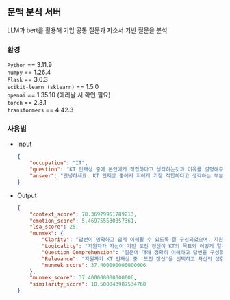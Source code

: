 ## 문맥 분석 서버
LLM과 bert를 활용해 기업 공통 질문과 자소서 기반 질문을 분석

### 환경
`Python` == 3.11.9    
`numpy` == 1.26.4   
`Flask` == 3.0.3   
`scikit-learn (sklearn)` == 1.5.0   
`openai` == 1.35.10 (에러날 시 확인 필요)   
`torch` == 2.3.1   
`transformers` == 4.42.3   

### 사용법

- Input
    ```Json
    {
        "occupation": "IT",
        "question": "KT 인재상 중에 본인에게 적합하다고 생각하는것과 이유를 설명해주세요",
        "answer": "안녕하세요. KT 인재상 중에서 저에게 가장 적합하다고 생각하는 부분은 도전 정신입니다. 저는 항상 새로운 도전과 목표를 설정하며 성장을 추구하는 사람입니다. 예를 들어, 대학 시절에는 학업과 병행하여 다양한 프로젝트와 인턴십에 참여하면서 실무 경험을 쌓았습니다. 이러한 경험들은 저의 문제 해결 능력과 창의성을 크게 향상시켜 주었고, 이는 곧 KT의 혁신적인 사업 환경에서도 큰 도움이 될 것이라고 생각합니다. 또한, 저는 변화에 빠르게 적응하며 새로운 기술과 트렌드를 학습하는 것을 즐깁니다. KT는 빠르게 변화하는 ICT 산업의 선두주자로서 지속적인 혁신과 발전을 추구하는 기업입니다. 따라서 저의 도전 정신과 학습 능력은 KT의 목표와 매우 부합한다고 생각합니다. 마지막으로, 도전 정신은 팀워크와 협업에서도 중요한 요소라고 생각합니다. 저는 다양한 팀 프로젝트를 통해 협력하고 소통하는 능력을 키워왔으며, 이를 바탕으로 KT의 다양한 부서와 협력하여 성공적인 결과를 만들어낼 자신이 있습니다. 감사합니다."
    }
    ```
- Output
    ```Json
    {
        "context_score": 78.36979951789213,
        "emotion_score": 5.469755530357361,
        "lsa_score": 25,
        "munmek": {
            "Clarity": "답변이 명확하고 쉽게 이해될 수 있도록 잘 구성되었으며, 지원자의 도전 정신과 이를 뒷받침하는 사례가 명료하게 제시되었습니다. 다만 명확성을 더 높이려면 구체적인 프로젝트 이름이나 인턴십 세부 내용을 추가하는 것이 바람직합니다.",
            "Logicality": "지원자가 자신이 가진 도전 정신이 KT의 목표와 어떻게 일치하는지를 논리적으로 설명했습니다. 대학 시절의 경험과 결과를 구체적으로 제시하여 논리적인 연관성을 높였으나, 더 다양한 사례가 있었다면 더 높은 점수를 줄 수 있었을 것입니다.",
            "Question Comprehension": "질문에 대해 정확히 이해하고 답변을 구성했으며, KT가 추구하는 인재상과 자신의 특성을 연결지어 설명한 점이 매우 좋았습니다. 다만, 약간의 추가 정보가 제공되었다면 최상의 점수를 받을 수 있을 것입니다.",
            "Relevance": "지원자가 KT 인재상 중 '도전 정신'을 선택하고 자신의 성향과 경험을 구체적으로 설명하였습니다. KT의 혁신적이고 빠르게 변화하는 환경에 잘 맞는다고 평가했습니다. 점수를 내린 이유는 다루지 않은 다른 인재상의 요소가 있을 수 있다는 점입니다.",
            "munmek_score": 37.400000000000006
        },
        "munmek_score": 37.400000000000006,
        "similarity_score": 10.500043987534768
    }
    ```